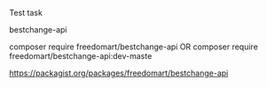 ﻿Test task

bestchange-api

composer require freedomart/bestchange-api
OR
composer require freedomart/bestchange-api:dev-maste

https://packagist.org/packages/freedomart/bestchange-api